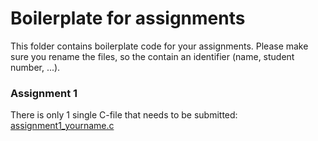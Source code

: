 # Boilerplate for assignments

This folder contains boilerplate code for your assignments. Please make sure you rename the files, so the contain an identifier (name, student number, ...).

### Assignment 1

There is only 1 single C-file that needs to be submitted: [assignment1_yourname.c](assignment1_yourname.c)